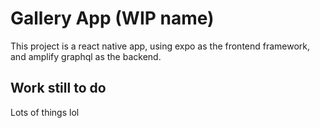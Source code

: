 # Gallery App (WIP name)

This project is a react native app, using expo as the frontend framework, and amplify graphql as the backend.  

## Work still to do
Lots of things lol